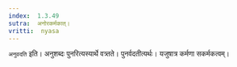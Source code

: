 ```yaml
---
index:  1.3.49
sutra:  अनोरकर्मकात्।
vritti:  nyasa
---
```


`अनुवदति` इति। अनुशब्दः पुनरित्यस्यार्थे वत्र्तते। पुनर्वदतीत्यर्थः। यजुषात्र कर्मणा सकर्मकत्वम्।
